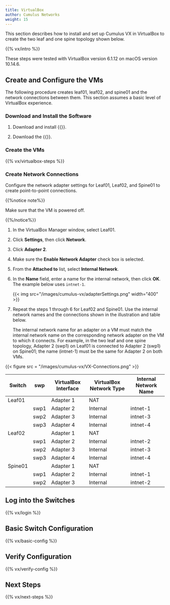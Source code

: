 ```yaml
---
title: VirtualBox
author: Cumulus Networks
weight: 15
---
```

This section describes how to install and set up Cumulus VX in VirtualBox to create the two leaf and one spine topology shown below.

{{% vx/intro %}}

These steps were tested with VirtualBox version 6.1.12 on macOS version 10.14.6.

## Create and Configure the VMs

The following procedure creates leaf01, leaf02, and spine01 and the network connections between them. This section assumes a basic level of VirtualBox experience.

### Download and Install the Software

1. Download and install {{<exlink url="https://www.virtualbox.org/wiki/Downloads" text="VirtualBox">}}.

2. Download the {{<exlink url="https://cumulusnetworks.com/products/cumulus-vx/download/" text="OVA VirtualBox image">}}.

### Create the VMs

{{% vx/virtualbox-steps %}}

### Create Network Connections

Configure the network adapter settings for Leaf01, Leaf02, and Spine01 to create point-to-point connections.

{{%notice note%}}

Make sure that the VM is powered off.

{{%/notice%}}

1. In the VirtualBox Manager window, select Leaf01.

2. Click **Settings**, then click **Network**.

3. Click **Adapter 2**.

4. Make sure the **Enable Network Adapter** check box is selected.

5. From the **Attached to** list, select **Internal Network**.  

6. In the **Name** field, enter a name for the internal network, then click **OK**. The example below uses `intnet-1`.

   {{< img src="/images/cumulus-vx/adapterSettings.png" width="400" >}}

7. Repeat the steps 1 through 6 for Leaf02 and Spine01. Use the internal network names and the connections shown in the illustration and table below.

   The internal network name for an adapter on a VM must match the internal network name on the corresponding network adapter on the VM to which it connects. For example, in the two leaf and one spine topology, Adapter 2 (swp1) on Leaf01 is connected to Adapter 2 (swp1) on Spine01; the name (intnet-1) must be the same for Adapter 2 on both VMs.

{{< figure src = "/images/cumulus-vx/VX-Connections.png" >}}

| Switch    | swp      | VirtualBox Interface | VirtualBox Network Type | Internal Network Name |
| --------- | ----     | -------------------- | ----------------------- | --------------------- |
|Leaf01     |          | Adapter 1            | NAT                     |                       |
|           | swp1     | Adapter 2            | Internal                | intnet-1              |
|           | swp2     | Adapter 3            | Internal                | intnet-3              |
|           | swp3     | Adapter 4            | Internal                | intnet-4              |
|Leaf02     |          | Adapter 1            | NAT                     |                       |
|           | swp1     | Adapter 2            | Internal                | intnet-2              |
|           | swp2     | Adapter 3            | Internal                | intnet-3              |
|           | swp3     | Adapter 4            | Internal                | intnet-4              |
|Spine01    |          | Adapter 1            | NAT                     |                       |
|           | swp1     | Adapter 2            | Internal                | intnet-1              |
|           | swp2     | Adapter 3            | Internal                | intnet-2              |

## Log into the Switches

{{% vx/login %}}

## Basic Switch Configuration

{{% vx/basic-config %}}

## Verify Configuration

{{% vx/verify-config %}}

## Next Steps

{{% vx/next-steps %}}
